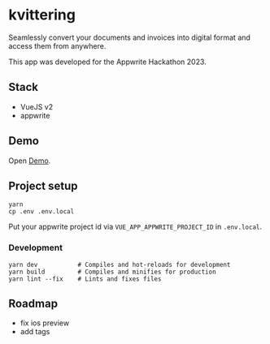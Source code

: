 # kvittering

Seamlessly convert your documents and invoices into digital format and access them from anywhere.

This app was developed for the Appwrite Hackathon 2023.

## Stack

- VueJS v2
- appwrite

## Demo

Open [Demo](https://kvittering.nickhatboecker.de).

## Project setup
```
yarn
cp .env .env.local
```

Put your appwrite project id via `VUE_APP_APPWRITE_PROJECT_ID` in `.env.local`.

### Development
```
yarn dev           # Compiles and hot-reloads for development
yarn build         # Compiles and minifies for production
yarn lint --fix    # Lints and fixes files
```

## Roadmap

- fix ios preview
- add tags
